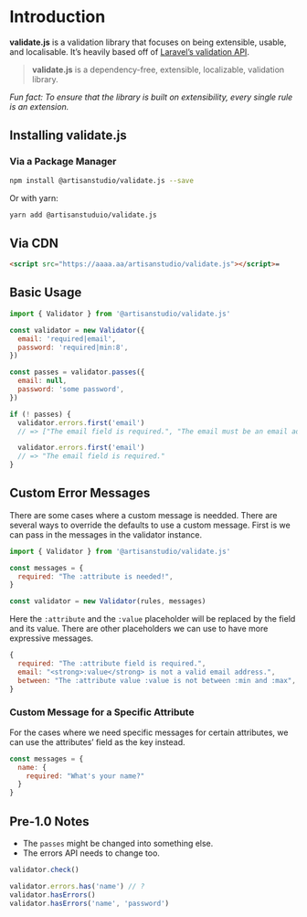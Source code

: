 # Introduction

**validate.js** is a validation library that focuses on being extensible, usable, and localisable. It’s heavily based off of [Laravel’s validation API](https://laravel.com/docs/5.7/validation).

> **validate.js** is a dependency-free, extensible, localizable, validation library.

*Fun fact: To ensure that the library is built on extensibility, every single rule is an extension.*

## Installing **validate.js**

### Via a Package Manager

```bash
npm install @artisanstudio/validate.js --save
```

Or with yarn:

```bash
yarn add @artisanstuduio/validate.js
```

## Via CDN

```html
<script src="https://aaaa.aa/artisanstudio/validate.js"></script>=
```

## Basic Usage

```javascript
import { Validator } from '@artisanstudio/validate.js'

const validator = new Validator({
  email: 'required|email',
  password: 'required|min:8',
})

const passes = validator.passes({
  email: null,
  password: 'some password',
})

if (! passes) {
  validator.errors.first('email')
  // => ["The email field is required.", "The email must be an email address."]

  validator.errors.first('email')
  // => "The email field is required."
}
```

## Custom Error Messages

There are some cases where a custom message is needded. There are several ways to override the defaults to use a custom message. First is we can pass in the messages in the validator instance.

```javascript
import { Validator } from '@artisanstudio/validate.js'

const messages = {
  required: "The :attribute is needed!",
}

const validator = new Validator(rules, messages)
```

Here the `:attribute` and the `:value` placeholder will be replaced by the field and its value. There are other placeholders we can use to have more expressive messages.

```javascript
{
  required: "The :attribute field is required.",
  email: "<strong>:value</strong> is not a valid email address.",
  between: "The :attribute value :value is not between :min and :max",
}
```

### Custom Message for a Specific Attribute

For the cases where we need specific messages for certain attributes, we can use the attributes’ field as the key instead.

```javascript
const messages = {
  name: {
    required: "What's your name?"
  }
}
```

## Pre-1.0 Notes

- The  `passes` might be changed into something else.
- The errors API needs to change too.

```javascript
validator.check()

validator.errors.has('name') // ?
validator.hasErrors()
validator.hasErrors('name', 'password')
```

